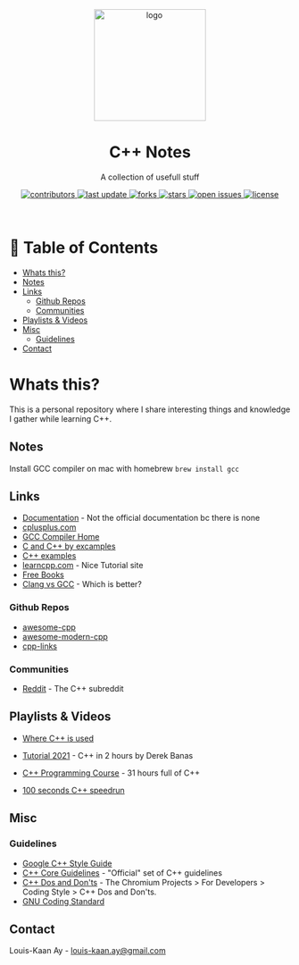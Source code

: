 <div align="center">

  <img src="https://cdn.worldvectorlogo.com/logos/c.svg" alt="logo" width="200" height="auto" />
  <h1>C++ Notes</h1>
  
  <p>
    A collection of usefull stuff
  </p>

  
<!-- Badges -->
<p>
  <a href="https://github.com/Louis3797/cpp-notes/graphs/contributors">
    <img src="https://img.shields.io/github/contributors/Louis3797/cpp-notes" alt="contributors" />
  </a>
  <a href="">
    <img src="https://img.shields.io/github/last-commit/Louis3797/cpp-notes" alt="last update" />
  </a>
  <a href="https://github.com/Louis3797/cpp-notes/network/members">
    <img src="https://img.shields.io/github/forks/Louis3797/cpp-notes" alt="forks" />
  </a>
  <a href="https://github.com/Louis3797/cpp-notes/stargazers">
    <img src="https://img.shields.io/github/stars/Louis3797/cpp-notes" alt="stars" />
  </a>
  <a href="https://github.com/Louis3797/cpp-notes/issues/">
    <img src="https://img.shields.io/github/issues/Louis3797/cpp-notes" alt="open issues" />
  </a>
  <a href="https://github.com/Louis3797/cpp-notes/blob/master/LICENSE">
    <img src="https://img.shields.io/github/license/Louis3797/cpp-notes.svg" alt="license" />
  </a>
</p>
   
</div>

<br />

<!-- Table of Contents -->
# :notebook_with_decorative_cover: Table of Contents
- [Whats this?](#whats-this)
- [Notes](#notes)
- [Links](#links)
  - [Github Repos](#github-repos)
  - [Communities](#communities)
- [Playlists & Videos](#playlists--videos)
- [Misc](#misc)
  - [Guidelines](#guidelines)
- [Contact](#contact)

<!-- Whats this -->
# Whats this?

This is a personal repository where I share interesting things and knowledge I gather while learning C++.

<!-- Notes -->
## Notes

Install GCC compiler on mac with homebrew ``` brew install gcc ```

<!-- Links -->
## Links

- [Documentation](https://en.cppreference.com/w/) - Not the official documentation bc there is none
- [cplusplus.com](https://cplusplus.com/)
- [GCC Compiler Home](https://gcc.gnu.org/)
- [C and C++ by excamples](https://www.cbyexample.com/)
- [C++ examples](https://cppbyexample.com/)
- [learncpp.com](https://www.learncpp.com/) - Nice Tutorial site
- [Free Books](https://github.com/EbookFoundation/free-programming-books/blob/main/books/free-programming-books-langs.md#c)
- [Clang vs GCC](https://www.quora.com/What-is-the-difference-between-Clang-and-GCC) - Which is better?

### Github Repos
- [awesome-cpp](https://github.com/fffaraz/awesome-cpp)
- [awesome-modern-cpp](https://github.com/rigtorp/awesome-modern-cpp)
- [cpp-links](https://github.com/MattPD/cpplinks)

### Communities

- [Reddit](https://www.reddit.com/r/cpp/) - The C++ subreddit

<!-- Playlists & Videos -->
## Playlists & Videos

- [Where C++ is used](https://www.youtube.com/watch?v=UdTzHmjMYBc&ab_channel=Udacity) 

- [Tutorial 2021](https://www.youtube.com/watch?v=6y0bp-mnYU0&t) - C++ in 2 hours by Derek Banas
- [C++ Programming Course](https://www.youtube.com/watch?v=8jLOx1hD3_o&t) - 31 hours full of C++
- [100 seconds C++ speedrun](https://www.youtube.com/watch?v=MNeX4EGtR5Y&ab_channel=Fireship)

<!-- Misc -->
## Misc

### Guidelines

- [Google C++ Style Guide](https://google.github.io/styleguide/cppguide.html)
- [C++ Core Guidelines](https://github.com/isocpp/CppCoreGuidelines) - "Official" set of C++ guidelines
- [C++ Dos and Don'ts](http://www.chromium.org/developers/coding-style/cpp-dos-and-donts) - The Chromium Projects > For Developers > Coding Style > C++ Dos and Don'ts.
- [GNU Coding Standard](http://www.gnu.org/prep/standards/standards.html)
  
<!-- Contact -->
## Contact

Louis-Kaan Ay - louis-kaan.ay@gmail.com
